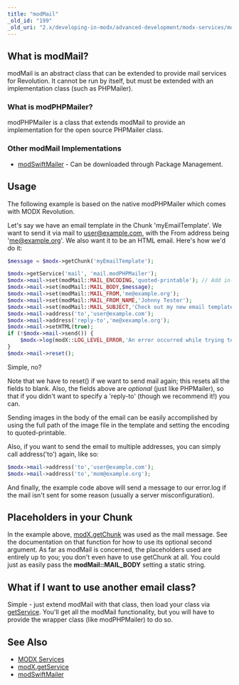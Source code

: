 ```yaml
---
title: "modMail"
_old_id: "199"
_old_uri: "2.x/developing-in-modx/advanced-development/modx-services/modmail"
---
```


## What is modMail?

modMail is an abstract class that can be extended to provide mail services for Revolution. It cannot be run by itself, but must be extended with an implementation class (such as PHPMailer).

### What is modPHPMailer?

modPHPMailer is a class that extends modMail to provide an implementation for the open source PHPMailer class.

### Other modMail Implementations

- [modSwiftMailer](https://modx.com/extras/revo/modswiftmailer "modSwiftMailer") - Can be downloaded through Package Management.

## Usage

The following example is based on the native modPHPMailer which comes with MODX Revolution.

Let's say we have an email template in the Chunk 'myEmailTemplate'. We want to send it via mail to user@example.com, with the From address being 'me@example.org'. We also want it to be an HTML email. Here's how we'd do it:

``` php
$message = $modx->getChunk('myEmailTemplate');

$modx->getService('mail', 'mail.modPHPMailer');
$modx->mail->set(modMail::MAIL_ENCODING,'quoted-printable'); // Add in-line images using 'quoted-printable' encoding.
$modx->mail->set(modMail::MAIL_BODY,$message);
$modx->mail->set(modMail::MAIL_FROM,'me@example.org');
$modx->mail->set(modMail::MAIL_FROM_NAME,'Johnny Tester');
$modx->mail->set(modMail::MAIL_SUBJECT,'Check out my new email template!');
$modx->mail->address('to','user@example.com');
$modx->mail->address('reply-to','me@xexample.org');
$modx->mail->setHTML(true);
if (!$modx->mail->send()) {
    $modx->log(modX::LOG_LEVEL_ERROR,'An error occurred while trying to send the email: '.$modx->mail->mailer->ErrorInfo);
}
$modx->mail->reset();
```

Simple, no?

Note that we have to reset() if we want to send mail again; this resets all the fields to blank. Also, the fields above are _optional_ (just like PHPMailer), so that if you didn't want to specify a 'reply-to' (though we recommend it!) you can.

Sending images in the body of the email can be easily accomplished by using the full path of the image file in the template and setting the encoding to quoted-printable.

Also, if you want to send the email to multiple addresses, you can simply call address('to') again, like so:

``` php
$modx->mail->address('to','user@example.com');
$modx->mail->address('to','mom@example.org');
```

And finally, the example code above will send a message to our error.log if the mail isn't sent for some reason (usually a server misconfiguration).

## Placeholders in your Chunk

In the example above, [modX.getChunk](extending-modx/modx-class/reference/modx.getchunk "modX.getChunk") was used as the mail message. See the documentation on that function for how to use its optional second argument. As far as modMail is concerned, the placeholders used are entirely up to you; you don't even have to use getChunk at all. You could just as easily pass the **modMail::MAIL\_BODY** setting a static string.

## What if I want to use another email class?

Simple - just extend modMail with that class, then load your class via [getService](extending-modx/modx-class/reference/modx.getservice "modX.getService"). You'll get all the modMail functionality, but you will have to provide the wrapper class (like modPHPMailer) to do so.

## See Also

- [MODX Services](extending-modx/services "MODX Services")
- [modX.getService](extending-modx/modx-class/reference/modx.getservice "modX.getService")
- [modSwiftMailer](https://modx.com/extras/revo/modswiftmailer "modSwiftMailer")
